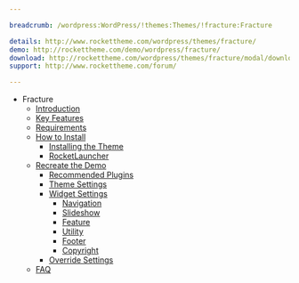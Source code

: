 ```yaml
---

breadcrumb: /wordpress:WordPress/!themes:Themes/!fracture:Fracture

details: http://www.rockettheme.com/wordpress/themes/fracture/
demo: http://rockettheme.com/demo/wordpress/fracture/
download: http://rockettheme.com/wordpress/themes/fracture/modal/downloads
support: http://www.rockettheme.com/forum/

---
```


* Fracture
    * [Introduction]()
    * [Key Features](INDEX.md#key-features)
    * [Requirements](INDEX.md#requirements)
    * [How to Install](../../start/themes.md#how-to-install)
        * [Installing the Theme](../../start/themes.md#installing-the-theme)
        * [RocketLauncher](../../start/rocketlauncher.md)
    * [Recreate the Demo](demo.md)
        * [Recommended Plugins](demo.md#recommended-plugins)
        * [Theme Settings](demo.md#theme-settings)
        * [Widget Settings](demo.md#widget-settings)
            * [Navigation](demo_navigation.md)
            * [Slideshow](demo_slideshow.md)
            * [Feature](demo_feature.md)
            * [Utility](demo_utility.md)
            * [Footer](demo_footer.md)
            * [Copyright](demo_copyright.md)
        * [Override Settings](demo_override.md)
    * [FAQ](faq.md)

